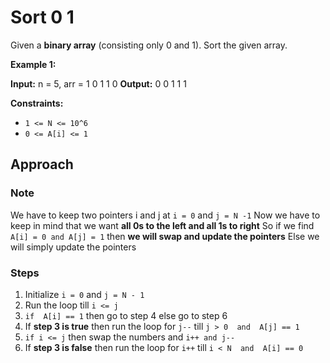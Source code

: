 # Sort 0 1

Given a **binary array** (consisting only 0 and 1). Sort the given array.

**Example 1:**

**Input:** n = 5, arr = 1 0 1 1 0
**Output:** 0 0 1 1 1

**Constraints:**

-   `1 <= N <= 10^6`
-   `0 <= A[i] <= 1`


## Approach
### Note 
We have to keep two pointers i and j at `i = 0` and `j = N -1`
Now we have to keep in mind that we want **all 0s to the left and all 1s to right**
So if we find `A[i] = 0 and A[j] = 1` then **we will swap and update the pointers**
Else we will simply update the pointers


### Steps
1. Initialize `i = 0` and `j = N - 1`
2. Run the loop till `i <= j`
3. `if  A[i] == 1` then go to step 4 else go to step 6
4. If **step 3 is true** then run the loop for `j--` till `j > 0  and  A[j] == 1`
5. `if i <= j` then swap the numbers and `i++ and j--`
6. If **step 3 is false** then run the loop for `i++` till `i < N  and  A[i] == 0`

